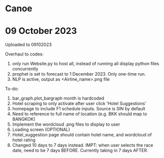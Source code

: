 # Canoe
<h1>09 October 2023</h1>
Uploaded to 09102023

Overhaul to codes:
  1. only run Website.py to host all, instead of running all display python files concurrently
  2. prophet is set to forecast to 1 December 2023. Only one-time run.
  3. NLP is active, output as <Airline_name>.png file



To-do:
  1. bar_graph.plot_bargraph month is hardcoded
  2. Hotel scraping to only activate after user click 'Hotel Suggestions'
  3. homepage to include F1 schedule inputs. Source is SIN by default
  4. Need to reference to full name of location (e.g. BKK should map to BANGKOK)
  5. Implement the wordcloud .png files to display to user
  6. Loading screen (OPTIONAL)
  7. Hotel_suggestion page should contain hotel name, and wordcloud of hotel rating
  8. Changed 10 days to 7 days instead. IMPT: when user selects the race date, need to be 7 days BEFORE. Currently taking in 7 days AFTER.



